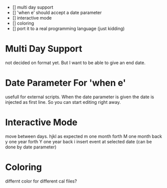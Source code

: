 
- [] multi day support
- [] 'when e' should accept a date parameter
- [] interactive mode
- [] coloring
- [] port it to a real programming language (just kidding)


Multi Day Support
=================
not decided on format yet. But I want to be able to give an end date.


Date Parameter For 'when e'
===========================
usefull for external scripts. When the date parameter is given the date is injected as first line. So you can start editing right away.


Interactive Mode
================
move between days.
hjkl as expected
m one month forth
M one month back
y one year forth
Y one year back
i insert event at selected date (can be done by date parameter)



Coloring
========
differnt color for different cal files?

